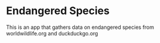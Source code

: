 # Endangered Species

This is an app that gathers data on endangered species from worldwildlife.org and duckduckgo.org
